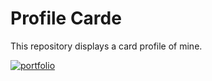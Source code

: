 
#  Profile Carde

This repository displays a card profile of mine.

[![portfolio](https://img.shields.io/badge/my_profile-000?style=for-the-badge&logo=ko-fi&logoColor=white)](https://samanezarini.github.io/Profile-Card/)
